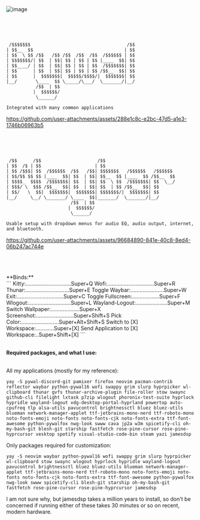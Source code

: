 ![image](https://github.com/user-attachments/assets/7b50bbbc-d009-456d-928f-7b2178db180b)

<br />
<br />
<br />

```
 /$$$$$$$                                    /$$
| $$__  $$                                  | $$
| $$  \ $$ /$$   /$$ /$$  /$$  /$$  /$$$$$$ | $$
| $$$$$$$/| $$  | $$| $$ | $$ | $$ |____  $$| $$
| $$____/ | $$  | $$| $$ | $$ | $$  /$$$$$$$| $$
| $$      | $$  | $$| $$ | $$ | $$ /$$__  $$| $$
| $$      |  $$$$$$$|  $$$$$/$$$$/|  $$$$$$$| $$
|__/       \____  $$ \_____/\___/  \_______/|__/
           /$$  | $$                            
          |  $$$$$$/                            
           \______/

Integrated with many common applications
```

https://github.com/user-attachments/assets/288e1c8c-e2bc-47d5-a1e3-1746b06963b5

<br />
<br />
<br />

```
 /$$      /$$                     /$$                          
| $$  /$ | $$                    | $$                          
| $$ /$$$| $$  /$$$$$$  /$$   /$$| $$$$$$$   /$$$$$$   /$$$$$$ 
| $$/$$ $$ $$ |____  $$| $$  | $$| $$__  $$ |____  $$ /$$__  $$
| $$$$_  $$$$  /$$$$$$$| $$  | $$| $$  \ $$  /$$$$$$$| $$  \__/
| $$$/ \  $$$ /$$__  $$| $$  | $$| $$  | $$ /$$__  $$| $$      
| $$/   \  $$|  $$$$$$$|  $$$$$$$| $$$$$$$/|  $$$$$$$| $$      
|__/     \__/ \_______/ \____  $$|_______/  \_______/|__/      
                        /$$  | $$                              
                       |  $$$$$$/                              
                        \______/

Usable setup with dropdown menus for audio EQ, audio output, internet, and bluetooth.
```

https://github.com/user-attachments/assets/96684890-841e-40c8-8ed4-06b247ac744e

<br />
<br />
<br />
**Binds:**
<br />
```
Kitty:..............................Super+Q
Wofi:...............................Super+R
Thunar:.............................Super+E
Toggle Waybar:......................Super+W
Exit:...............................Super+C
Toggle Fullscreen:..................Super+F
Wlogout:............................Super+L
Wayland-Logout:.....................Super+M
Switch Wallpaper:...................Super+X
Screenshot:.........................Super+Shift+S
Pick Color:.........................Super+Alt+Shift+S
Switch to [X] Workspace:............Super+[X]
Send Application to [X] Workspace:..Super+Shift+[X]
```
<br />
<br />

**Required packages, and what I use:**

<br />
All my applications (mostly for my reference):

```
yay -S pywal-discord-git pamixer firefox neovim pacman-contrib reflector waybar python-pywal16 wofi swappy grim slurp hyprpicker wl-clipboard thunar gvfs thunar-archive-plugin file-roller stow swaync github-cli filelight lxtask p7zip wlogout phoronix-test-suite hyprlock hypridle wayland-logout xdg-desktop-portal-hyprland powertop auto-cpufreq tlp alsa-utils pavucontrol brightnessctl bluez bluez-utils blueman network-manager-applet ttf-jetbrains-mono-nerd ttf-roboto-mono noto-fonts-emoji noto-fonts noto-fonts-cjk noto-fonts-extra ttf-font-awesome python-pywalfox nwg-look swww cava jp2a w3m spicetify-cli oh-my-bash-git blesh-git starship fastfetch rose-pine-cursor rose-pine-hyprcursor vesktop spotify visual-studio-code-bin steam yazi jamesdsp
```

Only packages required for customization:

```
yay -S neovim waybar python-pywal16 wofi swappy grim slurp hyprpicker wl-clipboard stow swaync wlogout hyprlock hypridle wayland-logout pavucontrol brightnessctl bluez bluez-utils blueman network-manager-applet ttf-jetbrains-mono-nerd ttf-roboto-mono noto-fonts-emoji noto-fonts noto-fonts-cjk noto-fonts-extra ttf-font-awesome python-pywalfox nwg-look swww spicetify-cli blesh-git starship oh-my-bash-git fastfetch rose-pine-cursor rose-pine-hyprcursor jamesdsp
```

I am not sure why, but jamesdsp takes a million years to install, so don't be concerned if running either of these takes 30 minutes or so on recent, modern hardware.
